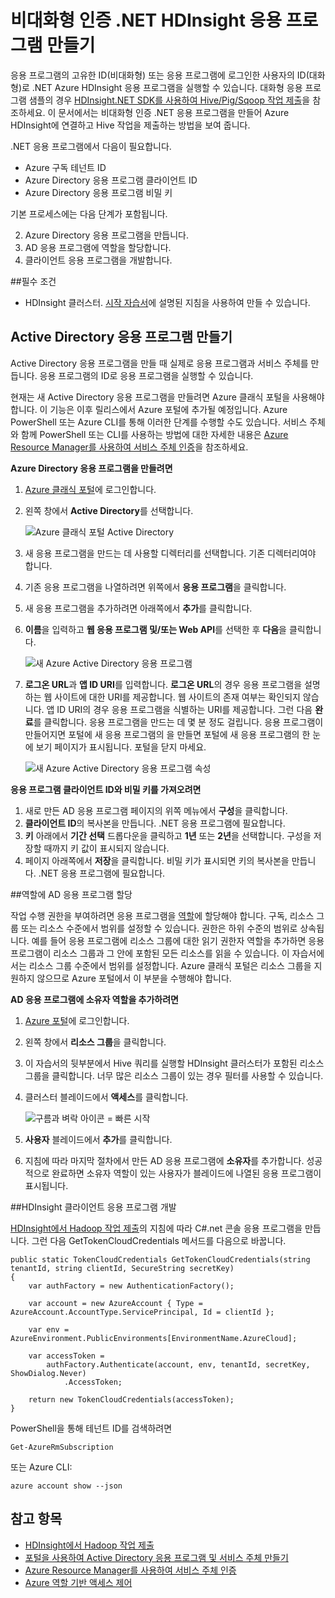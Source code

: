 <properties
	pageTitle="비대화형 인증 .NET HDInsight 응용 프로그램 만들기 | Microsoft Azure"
	description="비대화형 인증 .NET HDInsight 응용 프로그램을 만드는 방법을 알아봅니다."
	editor="cgronlun"
	manager="jhubbard"
	services="hdinsight"
	documentationCenter=""
	tags="azure-portal"
	authors="mumian"/>

<tags
	ms.service="hdinsight"
	ms.workload="big-data"
	ms.tgt_pltfrm="na"
	ms.devlang="na"
	ms.topic="article"
	ms.date="09/02/2016"
	ms.author="jgao"/>

# 비대화형 인증 .NET HDInsight 응용 프로그램 만들기

응용 프로그램의 고유한 ID(비대화형) 또는 응용 프로그램에 로그인한 사용자의 ID(대화형)로 .NET Azure HDInsight 응용 프로그램을 실행할 수 있습니다. 대화형 응용 프로그램 샘플의 경우 [HDInsight.NET SDK를 사용하여 Hive/Pig/Sqoop 작업 제출](hdinsight-submit-hadoop-jobs-programmatically.md#submit-hivepigsqoop-jobs-using-hdinsight-net-sdk)을 참조하세요. 이 문서에서는 비대화형 인증 .NET 응용 프로그램을 만들어 Azure HDInsight에 연결하고 Hive 작업을 제출하는 방법을 보여 줍니다.

.NET 응용 프로그램에서 다음이 필요합니다.

- Azure 구독 테넌트 ID
- Azure Directory 응용 프로그램 클라이언트 ID
- Azure Directory 응용 프로그램 비밀 키

기본 프로세스에는 다음 단계가 포함됩니다.

2. Azure Directory 응용 프로그램을 만듭니다.
2. AD 응용 프로그램에 역할을 할당합니다.
3. 클라이언트 응용 프로그램을 개발합니다.


##필수 조건

- HDInsight 클러스터. [시작 자습서](hdinsight-hadoop-linux-tutorial-get-started.md#create-cluster)에 설명된 지침을 사용하여 만들 수 있습니다.




## Active Directory 응용 프로그램 만들기 
Active Directory 응용 프로그램을 만들 때 실제로 응용 프로그램과 서비스 주체를 만듭니다. 응용 프로그램의 ID로 응용 프로그램을 실행할 수 있습니다.

현재는 새 Active Directory 응용 프로그램을 만들려면 Azure 클래식 포털을 사용해야 합니다. 이 기능은 이후 릴리스에서 Azure 포털에 추가될 예정입니다. Azure PowerShell 또는 Azure CLI를 통해 이러한 단계를 수행할 수도 있습니다. 서비스 주체와 함께 PowerShell 또는 CLI를 사용하는 방법에 대한 자세한 내용은 [Azure Resource Manager를 사용하여 서비스 주체 인증](../resource-group-authenticate-service-principal.md)을 참조하세요.

**Azure Directory 응용 프로그램을 만들려면**

1.	[Azure 클래식 포털](https://manage.windowsazure.com/)에 로그인합니다.
2.	왼쪽 창에서 **Active Directory**를 선택합니다.

    ![Azure 클래식 포털 Active Directory](.\media\hdinsight-create-non-interactive-authentication-dotnet-application\active-directory.png)
    
3.	새 응용 프로그램을 만드는 데 사용할 디렉터리를 선택합니다. 기존 디렉터리여야 합니다.
4.	기존 응용 프로그램을 나열하려면 위쪽에서 **응용 프로그램**을 클릭합니다.
5.	새 응용 프로그램을 추가하려면 아래쪽에서 **추가**를 클릭합니다.
6.	**이름**을 입력하고 **웹 응용 프로그램 및/또는 Web API**를 선택한 후 **다음**을 클릭합니다.

    ![새 Azure Active Directory 응용 프로그램](.\media\hdinsight-create-non-interactive-authentication-dotnet-application\hdinsight-add-ad-application.png)

7.	**로그온 URL**과 **앱 ID URI**를 입력합니다. **로그온 URL**의 경우 응용 프로그램을 설명하는 웹 사이트에 대한 URI를 제공합니다. 웹 사이트의 존재 여부는 확인되지 않습니다. 앱 ID URI의 경우 응용 프로그램을 식별하는 URI를 제공합니다. 그런 다음 **완료**를 클릭합니다. 응용 프로그램을 만드는 데 몇 분 정도 걸립니다. 응용 프로그램이 만들어지면 포털에 새 응용 프로그램의 을 만들면 포털에 새 응용 프로그램의 한 눈에 보기 페이지가 표시됩니다. 포털을 닫지 마세요.

    ![새 Azure Active Directory 응용 프로그램 속성](.\media\hdinsight-create-non-interactive-authentication-dotnet-application\hdinsight-add-ad-application-properties.png)

**응용 프로그램 클라이언트 ID와 비밀 키를 가져오려면**

1.	새로 만든 AD 응용 프로그램 페이지의 위쪽 메뉴에서 **구성**을 클릭합니다.
2.	**클라이언트 ID**의 복사본을 만듭니다. .NET 응용 프로그램에 필요합니다.
3.	**키** 아래에서 **기간 선택** 드롭다운을 클릭하고 **1년** 또는 **2년**을 선택합니다. 구성을 저장할 때까지 키 값이 표시되지 않습니다.
4.	페이지 아래쪽에서 **저장**을 클릭합니다. 비밀 키가 표시되면 키의 복사본을 만듭니다. .NET 응용 프로그램에 필요합니다.

##역할에 AD 응용 프로그램 할당

작업 수행 권한을 부여하려면 응용 프로그램을 [역할](../active-directory/role-based-access-built-in-roles.md)에 할당해야 합니다. 구독, 리소스 그룹 또는 리소스 수준에서 범위를 설정할 수 있습니다. 권한은 하위 수준의 범위로 상속됩니다. 예를 들어 응용 프로그램에 리소스 그룹에 대한 읽기 권한자 역할을 추가하면 응용 프로그램이 리소스 그룹과 그 안에 포함된 모든 리소스를 읽을 수 있습니다. 이 자습서에서는 리소스 그룹 수준에서 범위를 설정합니다. Azure 클래식 포털은 리소스 그룹을 지원하지 않으므로 Azure 포털에서 이 부분을 수행해야 합니다.

**AD 응용 프로그램에 소유자 역할을 추가하려면**

1.	[Azure 포털](https://portal.azure.com)에 로그인합니다.
2.	왼쪽 창에서 **리소스 그룹**을 클릭합니다.
3.	이 자습서의 뒷부분에서 Hive 쿼리를 실행할 HDInsight 클러스터가 포함된 리소스 그룹을 클릭합니다. 너무 많은 리소스 그룹이 있는 경우 필터를 사용할 수 있습니다.
4.	클러스터 블레이드에서 **액세스**를 클릭합니다.

    ![구름과 벼락 아이콘 = 빠른 시작](./media/hdinsight-hadoop-create-linux-cluster-portal/quickstart.png)
5.	**사용자** 블레이드에서 **추가**를 클릭합니다.
6.	지침에 따라 마지막 절차에서 만든 AD 응용 프로그램에 **소유자**를 추가합니다. 성공적으로 완료하면 소유자 역할이 있는 사용자가 블레이드에 나열된 응용 프로그램이 표시됩니다.


##HDInsight 클라이언트 응용 프로그램 개발

[HDInsight에서 Hadoop 작업 제출](hdinsight-submit-hadoop-jobs-programmatically.md#submit-hivepigsqoop-jobs-using-hdinsight-net-sdk)의 지침에 따라 C#.net 콘솔 응용 프로그램을 만듭니다. 그런 다음 GetTokenCloudCredentials 메서드를 다음으로 바꿉니다.

    public static TokenCloudCredentials GetTokenCloudCredentials(string tenantId, string clientId, SecureString secretKey)
    {
        var authFactory = new AuthenticationFactory();

        var account = new AzureAccount { Type = AzureAccount.AccountType.ServicePrincipal, Id = clientId };

        var env = AzureEnvironment.PublicEnvironments[EnvironmentName.AzureCloud];

        var accessToken =
            authFactory.Authenticate(account, env, tenantId, secretKey, ShowDialog.Never)
                .AccessToken;

        return new TokenCloudCredentials(accessToken);
    }

PowerShell을 통해 테넌트 ID를 검색하려면

    Get-AzureRmSubscription

또는 Azure CLI:

    azure account show --json

      
## 참고 항목

- [HDInsight에서 Hadoop 작업 제출](hdinsight-submit-hadoop-jobs-programmatically.md)
- [포털을 사용하여 Active Directory 응용 프로그램 및 서비스 주체 만들기](../resource-group-create-service-principal-portal.md)
- [Azure Resource Manager를 사용하여 서비스 주체 인증](../resource-group-authenticate-service-principal.md)
- [Azure 역할 기반 액세스 제어](../active-directory/role-based-access-control-configure.md)

<!---HONumber=AcomDC_0914_2016-->